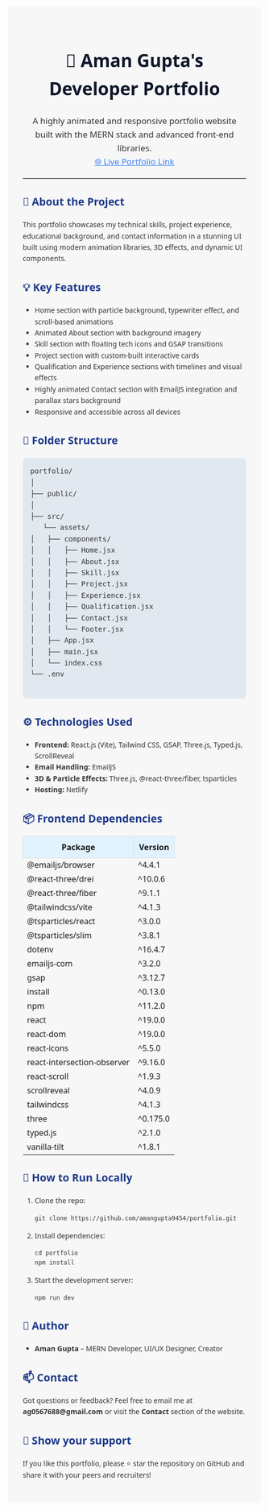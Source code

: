 <!-- Save this content as README.md -->
<div style="font-family: 'Segoe UI', Tahoma, Geneva, Verdana, sans-serif; line-height: 1.6; color: #333; background: #f7f7f7; padding: 30px; border-radius: 10px;">

  <h1 style="color: #0f172a; font-size: 2.5em; text-align: center;">💼 Aman Gupta's Developer Portfolio</h1>

  <p style="font-size: 1.2em; text-align: center;">
    A highly animated and responsive portfolio website built with the MERN stack and advanced front-end libraries.<br />
    <a href="https://guptaaman.netlify.app/" target="_blank" style="color: #3b82f6;">🌐 Live Portfolio Link</a>
  </p>

  <hr style="border: none; border-top: 2px solid #ddd;" />

  <h2 style="color: #1e3a8a;">📌 About the Project</h2>
  <p>
    This portfolio showcases my technical skills, project experience, educational background, and contact information in a stunning UI built using modern animation libraries, 3D effects, and dynamic UI components.
  </p>

  <h2 style="color: #1e3a8a;">💡 Key Features</h2>
  <ul>
    <li>Home section with particle background, typewriter effect, and scroll-based animations</li>
    <li>Animated About section with background imagery</li>
    <li>Skill section with floating tech icons and GSAP transitions</li>
    <li>Project section with custom-built interactive cards</li>
    <li>Qualification and Experience sections with timelines and visual effects</li>
    <li>Highly animated Contact section with EmailJS integration and parallax stars background</li>
    <li>Responsive and accessible across all devices</li>
  </ul>

  <h2 style="color: #1e3a8a;">📁 Folder Structure</h2>
  <pre style="background: #e2e8f0; padding: 15px; border-radius: 8px; overflow-x: auto;">
portfolio/
│
├── public/
│   
├── src/
   └── assets/
│   ├── components/
│   │   ├── Home.jsx
│   │   ├── About.jsx
│   │   ├── Skill.jsx
│   │   ├── Project.jsx
│   │   ├── Experience.jsx
│   │   ├── Qualification.jsx
│   │   ├── Contact.jsx
│   │   └── Footer.jsx
│   ├── App.jsx
│   ├── main.jsx
│   └── index.css
└── .env
  </pre>

  <h2 style="color: #1e3a8a;">⚙️ Technologies Used</h2>
  <ul>
    <li><strong>Frontend:</strong> React.js (Vite), Tailwind CSS, GSAP, Three.js, Typed.js, ScrollReveal</li>
    <li><strong>Email Handling:</strong> EmailJS</li>
    <li><strong>3D & Particle Effects:</strong> Three.js, @react-three/fiber, tsparticles</li>
    <li><strong>Hosting:</strong> Netlify</li>
  </ul>

  <h2 style="color: #1e3a8a;">📦 Frontend Dependencies</h2>
  <table style="width: 100%; border-collapse: collapse;">
    <thead>
      <tr style="background: #e0f2fe;">
        <th style="padding: 10px; border: 1px solid #ddd;">Package</th>
        <th style="padding: 10px; border: 1px solid #ddd;">Version</th>
      </tr>
    </thead>
    <tbody>
      <tr><td>@emailjs/browser</td><td>^4.4.1</td></tr>
      <tr><td>@react-three/drei</td><td>^10.0.6</td></tr>
      <tr><td>@react-three/fiber</td><td>^9.1.1</td></tr>
      <tr><td>@tailwindcss/vite</td><td>^4.1.3</td></tr>
      <tr><td>@tsparticles/react</td><td>^3.0.0</td></tr>
      <tr><td>@tsparticles/slim</td><td>^3.8.1</td></tr>
      <tr><td>dotenv</td><td>^16.4.7</td></tr>
      <tr><td>emailjs-com</td><td>^3.2.0</td></tr>
      <tr><td>gsap</td><td>^3.12.7</td></tr>
      <tr><td>install</td><td>^0.13.0</td></tr>
      <tr><td>npm</td><td>^11.2.0</td></tr>
      <tr><td>react</td><td>^19.0.0</td></tr>
      <tr><td>react-dom</td><td>^19.0.0</td></tr>
      <tr><td>react-icons</td><td>^5.5.0</td></tr>
      <tr><td>react-intersection-observer</td><td>^9.16.0</td></tr>
      <tr><td>react-scroll</td><td>^1.9.3</td></tr>
      <tr><td>scrollreveal</td><td>^4.0.9</td></tr>
      <tr><td>tailwindcss</td><td>^4.1.3</td></tr>
      <tr><td>three</td><td>^0.175.0</td></tr>
      <tr><td>typed.js</td><td>^2.1.0</td></tr>
      <tr><td>vanilla-tilt</td><td>^1.8.1</td></tr>
    </tbody>
  </table>

  <h2 style="color: #1e3a8a;">🧩 How to Run Locally</h2>
  <ol>
    <li>Clone the repo:
      <pre><code>git clone https://github.com/amangupta9454/portfolio.git</code></pre>
    </li>
    <li>Install dependencies:
      <pre><code>cd portfolio
npm install</code></pre>
    </li>
    <li>Start the development server:
      <pre><code>npm run dev</code></pre>
    </li>
  </ol>

  <h2 style="color: #1e3a8a;">👤 Author</h2>
  <ul>
    <li><strong>Aman Gupta</strong> – MERN Developer, UI/UX Designer, Creator</li>
  </ul>

  <h2 style="color: #1e3a8a;">📫 Contact</h2>
  <p>
    Got questions or feedback? Feel free to email me at <strong>ag0567688@gmail.com</strong> or visit the <strong>Contact</strong> section of the website.
  </p>

  <h2 style="color: #1e3a8a;">🌟 Show your support</h2>
  <p>If you like this portfolio, please ⭐ star the repository on GitHub and share it with your peers and recruiters!</p>

</div>

